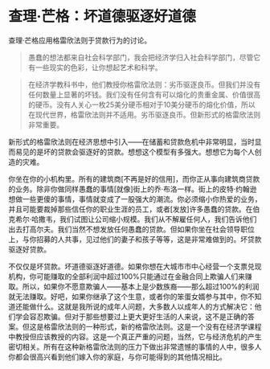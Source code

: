# 查理·芒格：坏道德驱逐好道德

查理·芒格应用格雷欣法则于贷款行为的讨论。

> 愚蠢的想法都来自社会科学部门，我会把经济学归入社会科学部门，尽管它有一些现实的色彩，让你想起艺术和科学。

> 在经济学教科书中，他们教授你格雷欣法则：劣币驱逐良币。但我们并没有任何数量上显著的坏钱。我们没有任何含有可以熔化的贵重金属、价值很高的硬币。没有人关心一枚25美分硬币相对于10美分硬币的熔化价值，所以在现代世界，格雷欣法则并不适用。劣币驱逐良币。但新形式的格雷欣法则非常重要。

新形式的格雷欣法则在经济思想中引入——在储蓄和贷款危机中非常明显，当时显而易见的是坏的贷款会驱逐好的贷款。想想这个模型有多强大。想想它为每个人创造的灾难。

你坐在你的小机构里。所有的建筑商[不再是好的信用]，而你正从事向建筑商贷款的业务。除非你做同样愚蠢的事情[就像]街上的乔·布洛一样。街上的皮特·约翰逊想做一些更傻的事情，事情就变成了一股强大的潮流。你必须缩小你热爱的业务，并且可能要裁掉那些信任你的职业生涯的员工，或者[发放]许多愚蠢的贷款。在伯克希尔·哈撒韦，我们试图让公司缩小规模。我们从不解雇任何人，我们告诉他们出去打高尔夫。我们当然不想发放任何愚蠢的贷款。但如果你坐在社会领导职位上，与你招募的人共事，见过他们的妻子和孩子等等，这是非常难做到的。坏贷款驱逐好贷款。

不仅仅是坏贷款。坏道德驱逐好道德。如果你想在大城市市中心经营一个支票兑现机构，你可能赚取的全部利润中超过100%只能通过在金融合同上欺骗人们来赚取。所以，如果你不愿意欺骗人——基本上是少数族裔——那么超过100%的利润就无法赚取。好吧，如果你继承了这个生意，或者你的笨蛋女婿参与其中，你不知道还能做什么。这就是我所说的成年人问题，大多数人以成年人的方式解决它：他们学会容忍欺骗。但对于那些想要过上更大更好生活的人来说，这不是正确的答案。但这是格雷欣法则的一种形式，新的格雷欣法则。这是一个没有在经济学课程中教授但应该教授的内容。这是一个真正严重的问题，当然，它与经济危机的产生密切相关。所有在这种新格雷欣法则的压力下做出非常遗憾的事情的人中，很多人你都会很高兴看到他们嫁入你的家庭，与你可能得到的其他情况相比。